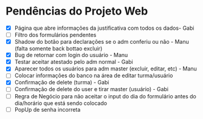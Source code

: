 # Pendências do Projeto Web

- [X]  Página que abre informações da justificativa com todos os dados- Gabi
- [ ]  Filtro dos formulários pendentes
- [X]  Shadow do botão para declarações se o adm conferiu ou não - Manu (falta somente back bottao excluir)
- [X]  Bug de retornar com login do usuário - Manu
- [X]  Testar aceitar atestado pelo adm normal - Gabi
- [X]  Aparecer todos os usuários para adm master (excluir, editar, etc) - Manu
- [ ]  Colocar informações do banco na área de editar turma/usuário
- [X]  Confirmação de delete (turma) - Gabi 
- [ ]  Confirmação de delete do user e tirar master (usuário) - Gabi
- [ ]  Regra de Negócio para não aceitar o input do dia do formulário antes do dia/horário que está sendo colocado
- [ ]  PopUp de senha incorreta
